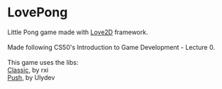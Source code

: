# LovePong
Little Pong game made with [Love2D](http://love2d.org) framework. <br/> 
<br/>
Made following CS50's Introduction to Game Development - Lecture 0. <br/>
<br />
This game uses the libs: <br />
[Classic](https://github.com/rxi/classic/), by rxi <br/>
[Push](https://github.com/Ulydev/push), by Ulydev <br/>
